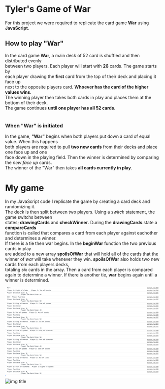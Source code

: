 # Tyler's Game of War
For this project we were required to replicate the card game __War__ using __JavaScript__.

## How to play "War"
In the card game __War__, a main deck of 52 card is shuffled and then distributed evenly  
between two players. Each player will start with __26__ cards. The game starts by  
each player drawing the __first__ card from the top of their deck and placing it face up  
next to the opposite players card. __Whoever has the card of the higher values wins.__  
The winning player then takes both cards in play and places them at the bottom of their deck.  
The game continues __until one player has all 52 cards.__
#
### When "War" is initiated
In the game, __"War"__ begins when both players put down a card of equal value. When this happens  
both players are required to pull __two new cards__ from their decks and place one face up and one  
face down in the playing field. Then the winner is determined by comparing the *new face up* cards.  
The winner of the "War" then takes __all cards currently in play__. 
#
# My game
In my JavaScript code I replicate the game by creating a card deck and randomizing it.  
The deck is then split between two players. Using a *switch* statement, the game switchs between  
states; __drawingCards__ and __checkWinner__. During the __drawingCards__ state a __compareCards__  
function is called that compares a card from each player against eachother and determines a winner.  
If there is a tie then war begins. In the __beginWar__ function the two previous cards in play  
are added to a new array __spoilsOfWar__ that will hold all of the cards that the winner of *war* will take  whenever they win. __spoilsOfWar__ also holds two new cards from each players decks,  
totaling *six* cards in the array. Then a card from each player is compared again to determine a winner.  If there is another tie, __war__ begins again until a winner is determined. 

![img title](images/consolescreen.png) 
![img title](images/consolescreen2.png) 
